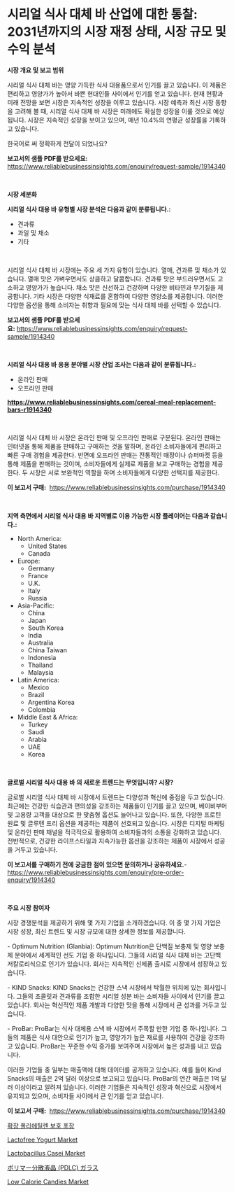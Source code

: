 <p><h1>시리얼 식사 대체 바 산업에 대한 통찰: 2031년까지의 시장 재정 상태, 시장 규모 및 수익 분석</h1></p><p><strong>시장 개요 및 보고 범위</strong></p>
<p><p>시리얼 식사 대체 바는 영양 가득한 식사 대용품으로서 인기를 끌고 있습니다. 이 제품은 편리하고 영양가가 높아서 바쁜 현대인들 사이에서 인기를 얻고 있습니다. 현재 현황과 미래 전망을 보면 시장은 지속적인 성장을 이루고 있습니다. 시장 예측과 최신 시장 동향을 고려해 볼 때, 시리얼 식사 대체 바 시장은 미래에도 확실한 성장을 이룰 것으로 예상됩니다. 시장은 지속적인 성장을 보이고 있으며, 매년 10.4%의 연평균 성장률을 기록하고 있습니다. </p><p>한국어로 써 정확하게 전달이 되었나요?</p></p>
<p><strong>보고서의 샘플 PDF를 받으세요:</strong> <a href="https://www.reliablebusinessinsights.com/enquiry/request-sample/1914340">https://www.reliablebusinessinsights.com/enquiry/request-sample/1914340</a></p>
<p>&nbsp;</p>
<p><strong>시장 세분화</strong></p>
<p><strong>시리얼 식사 대용 바 유형별 시장 분석은 다음과 같이 분류됩니다.:</strong></p>
<p><ul><li>견과류</li><li>과일 및 채소</li><li>기타</li></ul></p>
<p>&nbsp;</p>
<p><p>시리얼 식사 대체 바 시장에는 주요 세 가지 유형이 있습니다. 열매, 견과류 및 채소가 있습니다. 열매 맛은 가벼우면서도 상큼하고 달콤합니다. 견과류 맛은 부드러우면서도 고소하고 영양가가 높습니다. 채소 맛은 신선하고 건강하며 다양한 비타민과 무기질을 제공합니다. 기타 시장은 다양한 식재료를 혼합하여 다양한 영양소를 제공합니다. 이러한 다양한 옵션을 통해 소비자는 취향과 필요에 맞는 식사 대체 바를 선택할 수 있습니다.</p></p>
<p><strong>보고서의 샘플 PDF를 받으세요:</strong>&nbsp;<a href="https://www.reliablebusinessinsights.com/enquiry/request-sample/1914340">https://www.reliablebusinessinsights.com/enquiry/request-sample/1914340</a></p>
<p>&nbsp;</p>
<p><strong> 시리얼 식사 대용 바 응용 분야별 시장 산업 조사는 다음과 같이 분류됩니다.:</strong></p>
<p><ul><li>온라인 판매</li><li>오프라인 판매</li></ul></p>
<p><strong><a href="https://www.reliablebusinessinsights.com/cereal-meal-replacement-bars-r1914340">https://www.reliablebusinessinsights.com/cereal-meal-replacement-bars-r1914340</a></strong></p>
<p>&nbsp;</p>
<p><p>시리얼 식사 대체 바 시장은 온라인 판매 및 오프라인 판매로 구분된다. 온라인 판매는 인터넷을 통해 제품을 판매하고 구매하는 것을 말하며, 온라인 소비자들에게 편리하고 빠른 구매 경험을 제공한다. 반면에 오프라인 판매는 전통적인 매장이나 슈퍼마켓 등을 통해 제품을 판매하는 것이며, 소비자들에게 실제로 제품을 보고 구매하는 경험을 제공한다. 두 시장은 서로 보완적인 역할을 하며 소비자들에게 다양한 선택지를 제공한다.</p></p>
<p><strong>이 보고서 구매:</strong>&nbsp; <a href="https://www.reliablebusinessinsights.com/purchase/1914340">https://www.reliablebusinessinsights.com/purchase/1914340</a></p>
<p>&nbsp;</p>
<p><strong>지역 측면에서 시리얼 식사 대용 바 지역별로 이용 가능한 시장 플레이어는 다음과 같습니다.:</strong></p>
<p><ul>
    <li>
        North America:
        <ul>
            <li>United States</li>
            <li>Canada</li>
        </ul>
    </li>
    <li>
        Europe:
        <ul>
            <li>Germany</li>
            <li>France</li>
            <li>U.K.</li>
            <li>Italy</li>
            <li>Russia</li>
        </ul>
    </li>
    <li>
        Asia-Pacific:
        <ul>
            <li>China</li>
            <li>Japan</li>
            <li>South Korea</li>
            <li>India</li>
            <li>Australia</li>
            <li>China Taiwan</li>
            <li>Indonesia</li>
            <li>Thailand</li>
            <li>Malaysia</li>
        </ul>
    </li>
    <li>
        Latin America:
        <ul>
            <li>Mexico</li>
            <li>Brazil</li>
            <li>Argentina Korea</li>
            <li>Colombia</li>
        </ul>
    </li>
    <li>
        Middle East & Africa:
        <ul>
            <li>Turkey</li>
            <li>Saudi</li>
            <li>Arabia</li>
            <li>UAE</li>
            <li>Korea</li>
        </ul>
    </li>
    </ul></p>
<p>&nbsp;</p>
<p><strong>글로벌 시리얼 식사 대용 바 의 새로운 트렌드는 무엇입니까? 시장?</strong></p>
<p><p>글로벌 시리얼 식사 대체 바 시장에서 트렌드는 다양성과 혁신에 중점을 두고 있습니다. 최근에는 건강한 식습관과 편의성을 강조하는 제품들이 인기를 끌고 있으며, 베이비부머 및 고용량 고객을 대상으로 한 맞춤형 옵션도 늘어나고 있습니다. 또한, 다양한 프로틴 원료 및 글루텐 프리 옵션을 제공하는 제품이 선호되고 있습니다. 시장은 디지털 마케팅 및 온라인 판매 채널을 적극적으로 활용하여 소비자들과의 소통을 강화하고 있습니다. 전반적으로, 건강한 라이프스타일과 지속가능한 옵션을 강조하는 제품이 시장에서 성공을 거두고 있습니다.</p></p>
<p><strong>이 보고서를 구매하기 전에 궁금한 점이 있으면 문의하거나 공유하세요.</strong>- <a href="https://www.reliablebusinessinsights.com/enquiry/pre-order-enquiry/1914340">https://www.reliablebusinessinsights.com/enquiry/pre-order-enquiry/1914340</a></p>
<p>&nbsp;</p>
<p><strong>주요 시장 참여자</strong></p>
<p><p>시장 경쟁분석을 제공하기 위해 몇 가지 기업을 소개하겠습니다. 이 중 몇 가지 기업은 시장 성장, 최신 트렌드 및 시장 규모에 대한 상세한 정보를 제공합니다. </p><p>- Optimum Nutrition (Glanbia): Optimum Nutrition은 단백질 보충제 및 영양 보충제 분야에서 세계적인 선도 기업 중 하나입니다. 그들의 시리얼 식사 대체 바는 고단백 저칼로리식으로 인기가 있습니다. 회사는 지속적인 신제품 출시로 시장에서 성장하고 있습니다. </p><p>- KIND Snacks: KIND Snacks는 건강한 스낵 시장에서 탁월한 위치에 있는 회사입니다. 그들의 초콜릿과 견과류를 조합한 시리얼 성분 바는 소비자들 사이에서 인기를 끌고 있습니다. 회사는 혁신적인 제품 개발과 다양한 맛을 통해 시장에서 큰 성과를 거두고 있습니다. </p><p>- ProBar: ProBar는 식사 대체용 스낵 바 시장에서 주목할 만한 기업 중 하나입니다. 그들의 제품은 식사 대안으로 인기가 높고, 영양가가 높은 재료를 사용하여 건강을 강조하고 있습니다. ProBar는 꾸준한 수익 증가를 보여주며 시장에서 높은 성과를 내고 있습니다.</p><p>이러한 기업들 중 일부는 매출액에 대해 데이터를 공개하고 있습니다. 예를 들어 Kind Snacks의 매출은 2억 달러 이상으로 보고되고 있습니다. ProBar의 연간 매출은 1억 달러 이상이라고 알려져 있습니다. 이러한 기업들은 지속적인 성장과 혁신으로 시장에서 유지되고 있으며, 소비자들 사이에서 큰 인기를 얻고 있습니다.</p></p>
<p><strong>이 보고서 구매:</strong>&nbsp;&nbsp;<a href="https://www.reliablebusinessinsights.com/purchase/1914340">https://www.reliablebusinessinsights.com/purchase/1914340</a></p>
<p><p><a href="https://medium.com/@stanleylyittle554467/%ED%99%95%EC%9E%A5-%ED%8F%B4%EB%A6%AC%EC%97%90%ED%8B%B8%EB%A0%8C-%EB%B3%B4%ED%98%B8-%ED%8F%AC%EC%9E%A5-%EC%8B%9C%EC%9E%A5-%EB%B6%84%EC%84%9D-%EB%B3%B4%EA%B3%A0%EC%84%9C-%ED%8A%B8%EB%A0%8C%EB%93%9C-%EC%84%B1%EC%9E%A5-%EB%8F%99%EB%A0%A5-%EB%B0%8F-%EC%98%88%EC%B8%A1-2024-2031-b7f8fda5d5cf">확장 폴리에틸렌 보호 포장</a></p><p><a href="https://issuu.com/reportprime-2/docs/lactofree-yogurt-market-size-2030.pptx">Lactofree Yogurt Market</a></p><p><a href="https://github.com/mabutironaldo/Market-Research-Report-List-4/blob/main/lactobacillus-casei-market.md">Lactobacillus Casei Market</a></p><p><a href="https://github.com/marbadji/Market-Research-Report-List-2/blob/main/4730384112690.md">ポリマー分散液晶 (PDLC) ガラス</a></p><p><a href="https://issuu.com/reportprime-2/docs/low-calorie-candies-market-size-2030.pptx">Low Calorie Candies Market</a></p></p>